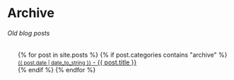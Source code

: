 # Archive
###### Old blog posts
<ul>
  {% for post in site.posts %}
    {% if post.categories contains "archive" %}
      <li style="list-style-type: none;">
        <a href="{{ post.url }}"><small>{{ post.date | date_to_string }}</small> - {{ post.title }}</a>
      </li>
    {% endif %}
  {% endfor %}
</ul>
